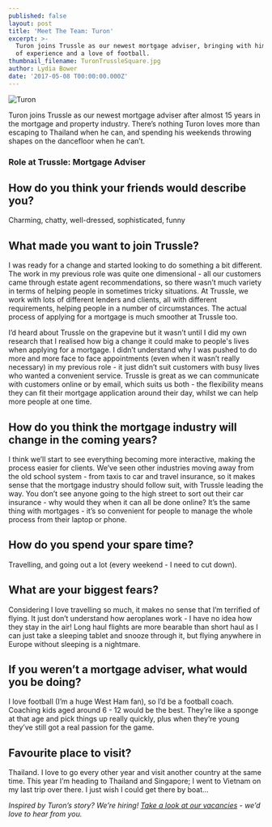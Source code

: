```yaml
---
published: false
layout: post
title: 'Meet The Team: Turon'
excerpt: >-
  Turon joins Trussle as our newest mortgage adviser, bringing with him a wealth
  of experience and a love of football. 
thumbnail_filename: TuronTrussleSquare.jpg
author: Lydia Bower
date: '2017-05-08 T00:00:00.000Z'
---
```

![Turon]({{site.baseurl}}/images/post_images/TuronTrussle.jpg)

Turon joins Trussle as our newest mortgage adviser after almost 15 years in the mortgage and property industry. There’s nothing Turon loves more than escaping to Thailand when he can, and spending his weekends throwing shapes on the dancefloor when he can’t.  

### Role at Trussle: Mortgage Adviser

## How do you think your friends would describe you?
Charming, chatty, well-dressed, sophisticated, funny

## What made you want to join Trussle?
I was ready for a change and started looking to do something a bit different. The work in my previous role was quite one dimensional - all our customers came through estate agent recommendations, so there wasn’t much variety in terms of helping people in sometimes tricky situations. At Trussle, we work with lots of different lenders and clients, all with different requirements, helping people in a number of circumstances. The actual process of applying for a mortgage is much smoother at Trussle too.  

I’d heard about Trussle on the grapevine but it wasn’t until I did my own research that I realised how big a change it could make to people's lives when applying for a mortgage. I didn’t understand why I was pushed to do more and more face to face appointments (even when it wasn’t really necessary) in my previous role - it just didn’t suit customers with busy lives who wanted a convenient service. Trussle is great as we can communicate with customers online or by email, which suits us both - the flexibility means they can fit their mortgage application around their day, whilst we can help more people at one time.  

## How do you think the mortgage industry will change in the coming years?
I think we’ll start to see everything becoming more interactive, making the process easier for clients. We’ve seen other industries moving away from the old school system - from taxis to car and travel insurance, so it makes sense that the mortgage industry should follow suit, with Trussle leading the way. 
You don’t see anyone going to the high street to sort out their car insurance - why would they when it can all be done online? It’s the same thing with mortgages - it’s so convenient for people to manage the whole process from their laptop or phone.

## How do you spend your spare time?
Travelling, and going out a lot (every weekend - I need to cut down). 

## What are your biggest fears?
Considering I love travelling so much, it makes no sense that I’m terrified of flying. It just don’t understand how aeroplanes work - I have no idea how they stay in the air! Long haul flights are more bearable than short haul as I can just take a sleeping tablet and snooze through it, but flying anywhere in Europe without sleeping is a nightmare. 

## If you weren’t a mortgage adviser, what would you be doing?
I love football (I’m a huge West Ham fan), so I’d be a football coach. Coaching kids aged around 6 - 12 would be the best. They’re like a sponge at that age and pick things up really quickly, plus when they’re young they’ve still got a real passion for the game.

## Favourite place to visit?
Thailand. I love to go every other year and visit another country at the same time. This year I’m heading to Thailand and Singapore; I went to Vietnam on my last trip over there. I just wish I could get there by boat...

_Inspired by Turon’s story? We’re hiring! [Take a look at our vacancies](https://jobs.lever.co/trussle) - we’d love to hear from you._



